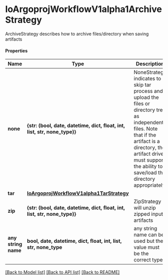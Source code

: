 # IoArgoprojWorkflowV1alpha1ArchiveStrategy

ArchiveStrategy describes how to archive files/directory when saving artifacts

#### Properties
Name | Type | Description | Notes
------------ | ------------- | ------------- | -------------
**none** | **{str: (bool, date, datetime, dict, float, int, list, str, none_type)}** | NoneStrategy indicates to skip tar process and upload the files or directory tree as independent files. Note that if the artifact is a directory, the artifact driver must support the ability to save/load the directory appropriately. | [optional] 
**tar** | [**IoArgoprojWorkflowV1alpha1TarStrategy**](IoArgoprojWorkflowV1alpha1TarStrategy.md) |  | [optional] 
**zip** | **{str: (bool, date, datetime, dict, float, int, list, str, none_type)}** | ZipStrategy will unzip zipped input artifacts | [optional] 
**any string name** | **bool, date, datetime, dict, float, int, list, str, none_type** | any string name can be used but the value must be the correct type | [optional]

[[Back to Model list]](../README.md#documentation-for-models) [[Back to API list]](../README.md#documentation-for-api-endpoints) [[Back to README]](../README.md)

